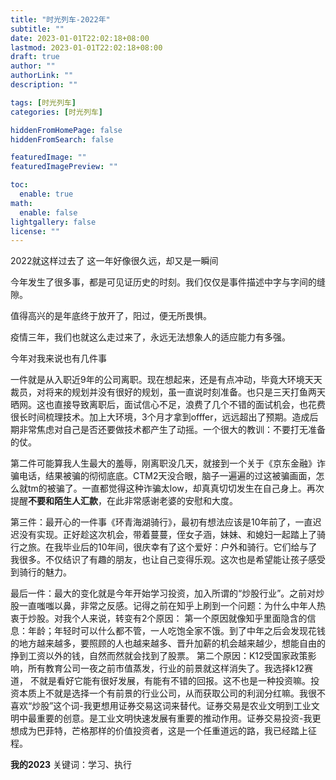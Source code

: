 ```yaml
---
title: "时光列车-2022年"
subtitle: ""
date: 2023-01-01T22:02:18+08:00
lastmod: 2023-01-01T22:02:18+08:00
draft: true
author: ""
authorLink: ""
description: ""

tags: [时光列车]
categories: [时光列车]

hiddenFromHomePage: false
hiddenFromSearch: false

featuredImage: ""
featuredImagePreview: ""

toc:
  enable: true
math:
  enable: false
lightgallery: false
license: ""
---
```

2022就这样过去了
这一年好像很久远，却又是一瞬间

今年发生了很多事，都是可见证历史的时刻。我们仅仅是事件描述中字与字间的缝隙。

值得高兴的是年底终于放开了，阳过，便无所畏惧。

疫情三年，我们也就这么走过来了，永远无法想象人的适应能力有多强。

今年对我来说也有几件事

一件就是从入职近9年的公司离职。现在想起来，还是有点冲动，毕竟大环境天天裁员，对将来的规划并没有很好的规划，虽一直说时刻准备。也只是三天打鱼两天晒网。这也直接导致离职后，面试信心不足，浪费了几个不错的面试机会，也花费很长时间梳理技术。加上大环境，3个月才拿到offfer，远远超出了预期。造成后期非常焦虑对自己是否还要做技术都产生了动摇。一个很大的教训：不要打无准备的仗。

第二件可能算我人生最大的羞辱，刚离职没几天，就接到一个关于《京东金融》诈骗电话，结果被骗的彻彻底底。CTM2天没合眼，脑子一遍遍的过这被骗画面，怎么就tm的被骗了。一直都觉得这种诈骗太low，却真真切切发生在自己身上。再次提醒**不要和陌生人汇款**，在此非常感谢老婆的安慰和大度。

第三件：最开心的一件事《环青海湖骑行》，最初有想法应该是10年前了，一直迟迟没有实现。正好趁这次机会，带着蔓蔓，侄女子涵，妹妹、和媳妇一起踏上了骑行之旅。在我毕业后的10年间，很庆幸有了这个爱好：户外和骑行。它们给与了我很多。不仅结识了有趣的朋友，也让自己变得乐观。这次也是希望能让孩子感受到骑行的魅力。


最后一件：最大的变化就是今年开始学习投资，加入所谓的“炒股行业”。之前对炒股一直嗤嗤以鼻，非常之反感。记得之前在知乎上刷到一个问题：为什么中年人热衷于炒股。对我个人来说，转变有2个原因：
第一个原因就像知乎里面隐含的信息：年龄；年轻时可以什么都不管，一人吃饱全家不饿。到了中年之后会发现花钱的地方越来越多，要照顾的人也越来越多、晋升加薪的机会越来越少，想能自由的挣到工资以外的钱，自然而然就会找到了股票。
第二个原因：K12受国家政策影响，所有教育公司一夜之前市值蒸发，行业的前景就这样消失了。我选择k12赛道， 不就是看好它能有很好发展，有能有不错的回报。这不也是一种投资嘛。投资本质上不就是选择一个有前景的行业公司，从而获取公司的利润分红嘛。我很不喜欢“炒股”这个词-我更想用证券交易这词来替代。证券交易是农业文明到工业文明中最重要的创意。是工业文明快速发展有重要的推动作用。证券交易投资-我更想成为巴菲特，芒格那样的价值投资者，这是一个任重道远的路，我已经踏上征程。



**我的2023**
关键词：学习、执行









<!--more-->
